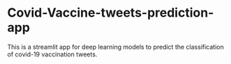 # Covid-Vaccine-tweets-prediction-app
This is a streamlit app for deep learning models to predict the classification of covid-19 vaccination tweets.
